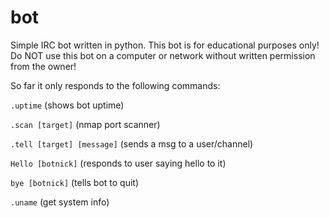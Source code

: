 # bot
Simple IRC bot written in python. This bot is for educational purposes only!
Do NOT use this bot on a computer or network without written permission from the owner!


So far it only responds to the following commands:

```.uptime``` (shows bot uptime)

```.scan [target]``` (nmap port scanner)

```.tell [target] [message]``` (sends a msg to a user/channel)

```Hello [botnick]``` (responds to user saying hello to it)

```bye [botnick]``` (tells bot to quit)

```.uname``` (get system info)

